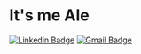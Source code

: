 
# It's me Ale
[![Linkedin Badge](https://img.shields.io/badge/-Alexandre%20Farias-blue?style=flat-square&logo=Linkedin&logoColor=white&link=https://www.linkedin.com/in/alefarias/)](https://www.linkedin.com/in/ale-farias/)
[![Gmail Badge](https://img.shields.io/badge/-0800alefarias@gmail.com-c14438?style=flat-square&logo=Gmail&logoColor=white&link=0800alefarias@gmail.com)](mailto:0800alefarias@gmail.com)
